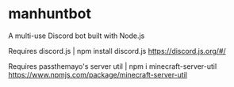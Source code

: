 # manhuntbot
A multi-use Discord bot built with Node.js

Requires discord.js | npm install discord.js
https://discord.js.org/#/

Requires passthemayo's server util | npm i minecraft-server-util
https://www.npmjs.com/package/minecraft-server-util
